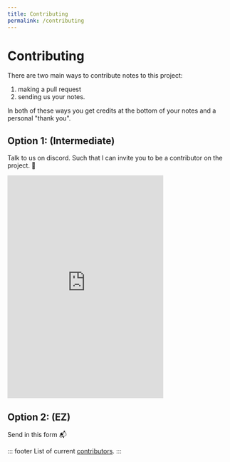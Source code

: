 ```yaml
---
title: Contributing
permalink: /contributing
---
```


# Contributing

There are two main ways to contribute notes to this project:
1. making a pull request
2. sending us your notes.

In both of these ways you get credits at the bottom of your notes and a personal "thank you".

## Option 1: (Intermediate)
Talk to us on  discord. Such that I can invite you to be a contributor on the project. :muscle:

<iframe src="https://discordapp.com/widget?id=760841775325118494&theme=dark" width="350" height="500" allowtransparency="true" frameborder="0" sandbox="allow-popups allow-popups-to-escape-sandbox allow-same-origin allow-scripts"></iframe>



## Option 2: (EZ)
Send in this form :mailbox_with_mail:

<NoteForm />

::: footer
List of current [contributors](/contributors).
:::
